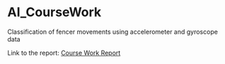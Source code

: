 # AI_CourseWork
Сlassification of fencer movements using accelerometer and gyroscope data

Link to the report: [Course Work Report](https://docs.google.com/document/d/1EaFY2KynlSUyBz5T50zKvUTG4NPDV8zxrgKYL5_ibnQ/edit?usp=sharing)

